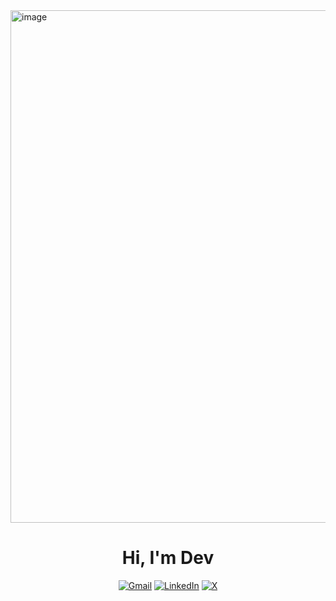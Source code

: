 
<img width="1200" height="820" alt="image" src="https://github.com/user-attachments/assets/edc4b061-b689-4ac6-b8e6-50463eb19cf4" />

<h1 align="center">
 Hi, I'm Dev 
</h1>

<p align="center">
	<a href="mailto:devcharan1025@gmail.com"><img img src="https://img.shields.io/badge/Gmail-D14836?style=for-the-badge&logo=gmail&logoColor=white" alt="Gmail"/></a>
	<a href="https://www.linkedin.com/in/dev-charan/"><img src="https://img.shields.io/badge/LinkedIn-0077B5?style=for-the-badge&logo=linkedin&logoColor=white" alt="LinkedIn"/></a>
	<a href="https://https://x.com/Devcharan87"><img src="https://img.shields.io/badge//X-%23000000.svg?style=for-the-badge&logo=X&logoColor=white" alt="X"/>
        
	
	
</p>


<!---
Charan-dev25/Charan-dev25 is a ✨ special ✨ repository because its `README.md` (this file) appears on your GitHub profile.
You can click the Preview link to take a look at your changes.
--->
